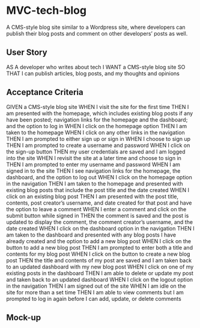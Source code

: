 # MVC-tech-blog
A CMS-style blog site similar to a Wordpress site, where developers can publish their blog posts and comment on other developers’ posts as well. 

## User Story 
AS A developer who writes about tech
I WANT a CMS-style blog site
SO THAT I can publish articles, blog posts, and my thoughts and opinions

## Acceptance Criteria
GIVEN a CMS-style blog site
WHEN I visit the site for the first time
THEN I am presented with the homepage, which includes existing blog posts if any have been posted; navigation links for the homepage and the dashboard; and the option to log in
WHEN I click on the homepage option
THEN I am taken to the homepage
WHEN I click on any other links in the navigation
THEN I am prompted to either sign up or sign in
WHEN I choose to sign up
THEN I am prompted to create a username and password
WHEN I click on the sign-up button
THEN my user credentials are saved and I am logged into the site
WHEN I revisit the site at a later time and choose to sign in
THEN I am prompted to enter my username and password
WHEN I am signed in to the site
THEN I see navigation links for the homepage, the dashboard, and the option to log out
WHEN I click on the homepage option in the navigation
THEN I am taken to the homepage and presented with existing blog posts that include the post title and the date created
WHEN I click on an existing blog post
THEN I am presented with the post title, contents, post creator’s username, and date created for that post and have the option to leave a comment
WHEN I enter a comment and click on the submit button while signed in
THEN the comment is saved and the post is updated to display the comment, the comment creator’s username, and the date created
WHEN I click on the dashboard option in the navigation
THEN I am taken to the dashboard and presented with any blog posts I have already created and the option to add a new blog post
WHEN I click on the button to add a new blog post
THEN I am prompted to enter both a title and contents for my blog post
WHEN I click on the button to create a new blog post
THEN the title and contents of my post are saved and I am taken back to an updated dashboard with my new blog post
WHEN I click on one of my existing posts in the dashboard
THEN I am able to delete or update my post and taken back to an updated dashboard
WHEN I click on the logout option in the navigation
THEN I am signed out of the site
WHEN I am idle on the site for more than a set time
THEN I am able to view comments but I am prompted to log in again before I can add, update, or delete comments

## Mock-up

